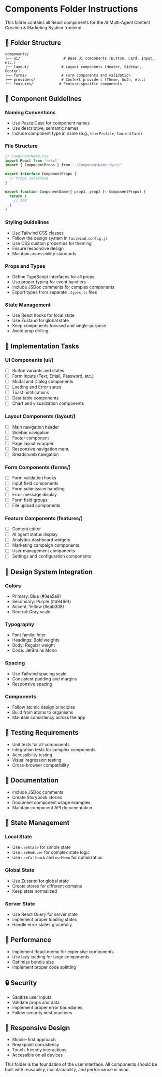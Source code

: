 # Components Folder Instructions

This folder contains all React components for the AI Multi-Agent Content Creation & Marketing System frontend.

## 📁 Folder Structure

```
components/
├── ui/                    # Base UI components (Button, Card, Input, etc.)
├── layout/               # Layout components (Header, Sidebar, Footer)
├── forms/                # Form components and validation
├── providers/            # Context providers (Theme, Auth, etc.)
└── features/            # Feature-specific components
```

## 🎯 Component Guidelines

### Naming Conventions
- Use PascalCase for component names
- Use descriptive, semantic names
- Include component type in name (e.g., `UserProfile`, `ContentCard`)

### File Structure
```typescript
// ComponentName.tsx
import React from 'react'
import { ComponentProps } from './ComponentName.types'

export interface ComponentProps {
  // Props interface
}

export function ComponentName({ prop1, prop2 }: ComponentProps) {
  return (
    // JSX
  )
}
```

### Styling Guidelines
- Use Tailwind CSS classes
- Follow the design system in `tailwind.config.js`
- Use CSS custom properties for theming
- Ensure responsive design
- Maintain accessibility standards

### Props and Types
- Define TypeScript interfaces for all props
- Use proper typing for event handlers
- Include JSDoc comments for complex components
- Export types from separate `.types.ts` files

### State Management
- Use React hooks for local state
- Use Zustand for global state
- Keep components focused and single-purpose
- Avoid prop drilling

## 🔧 Implementation Tasks

### UI Components (ui/)
- [ ] Button variants and states
- [ ] Form inputs (Text, Email, Password, etc.)
- [ ] Modal and Dialog components
- [ ] Loading and Error states
- [ ] Toast notifications
- [ ] Data table components
- [ ] Chart and visualization components

### Layout Components (layout/)
- [ ] Main navigation header
- [ ] Sidebar navigation
- [ ] Footer component
- [ ] Page layout wrapper
- [ ] Responsive navigation menu
- [ ] Breadcrumb navigation

### Form Components (forms/)
- [ ] Form validation hooks
- [ ] Input field components
- [ ] Form submission handling
- [ ] Error message display
- [ ] Form field groups
- [ ] File upload components

### Feature Components (features/)
- [ ] Content editor
- [ ] AI agent status display
- [ ] Analytics dashboard widgets
- [ ] Marketing campaign components
- [ ] User management components
- [ ] Settings and configuration components

## 🎨 Design System Integration

### Colors
- Primary: Blue (#0ea5e9)
- Secondary: Purple (#d946ef)
- Accent: Yellow (#eab308)
- Neutral: Gray scale

### Typography
- Font family: Inter
- Headings: Bold weights
- Body: Regular weight
- Code: JetBrains Mono

### Spacing
- Use Tailwind spacing scale
- Consistent padding and margins
- Responsive spacing

### Components
- Follow atomic design principles
- Build from atoms to organisms
- Maintain consistency across the app

## 🧪 Testing Requirements

- Unit tests for all components
- Integration tests for complex components
- Accessibility testing
- Visual regression testing
- Cross-browser compatibility

## 📝 Documentation

- Include JSDoc comments
- Create Storybook stories
- Document component usage examples
- Maintain component API documentation

## 🔄 State Management

### Local State
- Use `useState` for simple state
- Use `useReducer` for complex state logic
- Use `useCallback` and `useMemo` for optimization

### Global State
- Use Zustand for global state
- Create stores for different domains
- Keep state normalized

### Server State
- Use React Query for server state
- Implement proper loading states
- Handle error states gracefully

## 🚀 Performance

- Implement React.memo for expensive components
- Use lazy loading for large components
- Optimize bundle size
- Implement proper code splitting

## 🔒 Security

- Sanitize user inputs
- Validate props and data
- Implement proper error boundaries
- Follow security best practices

## 📱 Responsive Design

- Mobile-first approach
- Breakpoint consistency
- Touch-friendly interactions
- Accessible on all devices

This folder is the foundation of the user interface. All components should be built with reusability, maintainability, and performance in mind.
